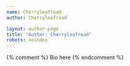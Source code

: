 ```yaml
---
name: Cherryleafroad
author: Cherryleafroad

layout: author-page
title: "Author: Cherryleafroad"
robots: noindex
---
```


{% comment %} Bio here {% endcomment %}
